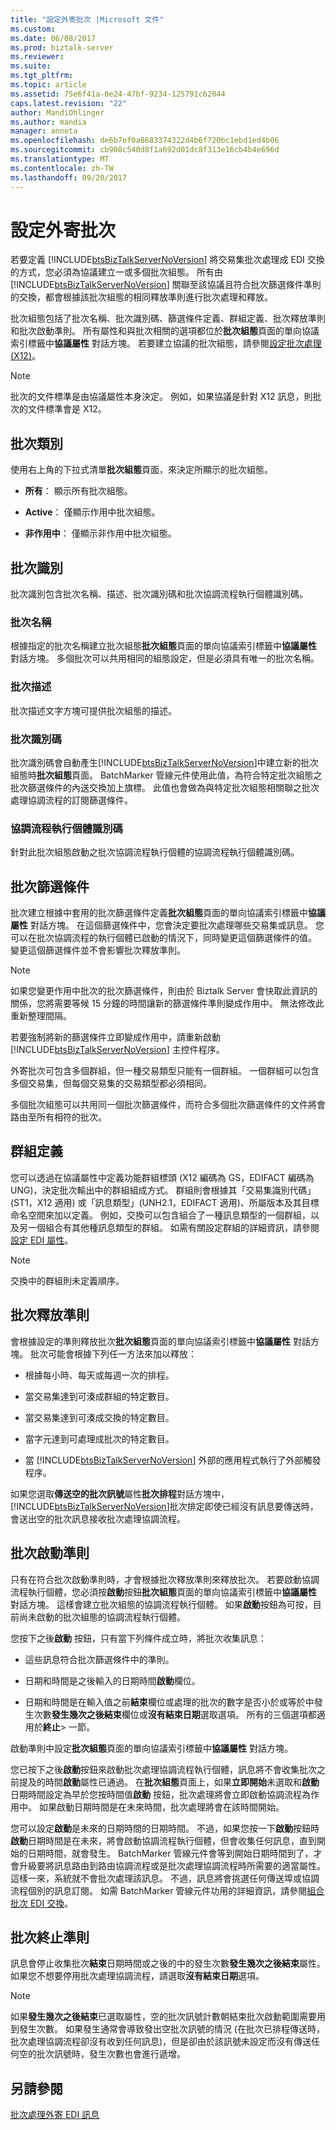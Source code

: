 ```yaml
---
title: "設定外寄批次 |Microsoft 文件"
ms.custom: 
ms.date: 06/08/2017
ms.prod: biztalk-server
ms.reviewer: 
ms.suite: 
ms.tgt_pltfrm: 
ms.topic: article
ms.assetid: 75e6f41a-0e24-47bf-9234-125791c62044
caps.latest.revision: "22"
author: MandiOhlinger
ms.author: mandia
manager: anneta
ms.openlocfilehash: de6b7ef0a8683374322d4b6f720bc1ebd1ed4b06
ms.sourcegitcommit: cb908c540d8f1a692d01dc8f313e16cb4b4e696d
ms.translationtype: MT
ms.contentlocale: zh-TW
ms.lasthandoff: 09/20/2017
---
```

# <a name="configuring-an-outgoing-batch"></a>設定外寄批次
若要定義 [!INCLUDE[btsBizTalkServerNoVersion](../includes/btsbiztalkservernoversion-md.md)] 將交易集批次處理成 EDI 交換的方式，您必須為協議建立一或多個批次組態。 所有由 [!INCLUDE[btsBizTalkServerNoVersion](../includes/btsbiztalkservernoversion-md.md)] 關聯至該協議且符合批次篩選條件準則的交換，都會根據該批次組態的相同釋放準則進行批次處理和釋放。  
  
 批次組態包括了批次名稱、批次識別碼、篩選條件定義、群組定義、批次釋放準則和批次啟動準則。 所有屬性和與批次相關的選項都位於**批次組態**頁面的單向協議索引標籤中**協議屬性** 對話方塊。 若要建立協議的批次組態，請參閱[設定批次處理 (X12)](../core/configuring-batching-x12.md)。  
  
> [!NOTE]
>  批次的文件標準是由協議屬性本身決定。 例如，如果協議是針對 X12 訊息，則批次的文件標準會是 X12。  
  
## <a name="batch-categories"></a>批次類別  
 使用右上角的下拉式清單**批次組態**頁面，來決定所顯示的批次組態。  
  
-   **所有**： 顯示所有批次組態。  
  
-   **Active**： 僅顯示作用中批次組態。  
  
-   **非作用中**： 僅顯示非作用中批次組態。  
  
## <a name="batch-identification"></a>批次識別  
 批次識別包含批次名稱、描述、批次識別碼和批次協調流程執行個體識別碼。  
  
### <a name="batch-name"></a>批次名稱  
 根據指定的批次名稱建立批次組態**批次組態**頁面的單向協議索引標籤中**協議屬性** 對話方塊。 多個批次可以共用相同的組態設定，但是必須具有唯一的批次名稱。  
  
### <a name="batch-description"></a>批次描述  
 批次描述文字方塊可提供批次組態的描述。  
  
### <a name="batch-id"></a>批次識別碼  
 批次識別碼會自動產生[!INCLUDE[btsBizTalkServerNoVersion](../includes/btsbiztalkservernoversion-md.md)]中建立新的批次組態時**批次組態**頁面。 BatchMarker 管線元件使用此值，為符合特定批次組態之批次篩選條件的內送交換加上旗標。 此值也會做為與特定批次組態相關聯之批次處理協調流程的訂閱篩選條件。  
  
### <a name="orchestration-instance-id"></a>協調流程執行個體識別碼  
 針對此批次組態啟動之批次協調流程執行個體的協調流程執行個體識別碼。  
  
## <a name="batch-filter"></a>批次篩選條件  
 批次建立根據中套用的批次篩選條件定義**批次組態**頁面的單向協議索引標籤中**協議屬性** 對話方塊。 在這個篩選條件中，您會決定要批次處理哪些交易集或訊息。 您可以在批次協調流程的執行個體已啟動的情況下，同時變更這個篩選條件的值。 變更這個篩選條件並不會影響批次釋放準則。  
  
> [!NOTE]
>  如果您變更作用中批次的批次篩選條件，則由於 Biztalk Server 會快取此資訊的關係，您將需要等候 15 分鐘的時間讓新的篩選條件準則變成作用中。 無法修改此重新整理間隔。  
>   
>  若要強制將新的篩選條件立即變成作用中，請重新啟動 [!INCLUDE[btsBizTalkServerNoVersion](../includes/btsbiztalkservernoversion-md.md)] 主控件程序。  
  
 外寄批次可包含多個群組，但一種交易類型只能有一個群組。 一個群組可以包含多個交易集，但每個交易集的交易類型都必須相同。  
  
 多個批次組態可以共用同一個批次篩選條件，而符合多個批次篩選條件的文件將會路由至所有相符的批次。  
  
## <a name="group-definition"></a>群組定義  
 您可以透過在協議屬性中定義功能群組標頭 (X12 編碼為 GS，EDIFACT 編碼為 UNG)，決定批次輸出中的群組組成方式。 群組則會根據其「交易集識別代碼」(ST1，X12 適用) 或「訊息類型」(UNH2.1，EDIFACT 適用)、所屬版本及其目標命名空間來加以定義。 例如，交換可以包含組合了一種訊息類型的一個群組，以及另一個組合有其他種訊息類型的群組。 如需有關設定群組的詳細資訊，請參閱[設定 EDI 屬性](../core/configuring-edi-properties.md)。  
  
> [!NOTE]
>  交換中的群組則未定義順序。  
  
## <a name="batch-release-criteria"></a>批次釋放準則  
 會根據設定的準則釋放批次**批次組態**頁面的單向協議索引標籤中**協議屬性** 對話方塊。 批次可能會根據下列任一方法來加以釋放：  
  
-   根據每小時、每天或每週一次的排程。  
  
-   當交易集達到可湊成群組的特定數目。  
  
-   當交易集達到可湊成交換的特定數目。  
  
-   當字元達到可處理成批次的特定數目。  
  
-   當 [!INCLUDE[btsBizTalkServerNoVersion](../includes/btsbiztalkservernoversion-md.md)] 外部的應用程式執行了外部觸發程序。  
  
 如果您選取**傳送空的批次訊號**屬性**批次排程**對話方塊中，[!INCLUDE[btsBizTalkServerNoVersion](../includes/btsbiztalkservernoversion-md.md)]批次排定即使已經沒有訊息要傳送時，會送出空的批次訊息接收批次處理協調流程。  
  
## <a name="batch-activation-criteria"></a>批次啟動準則  
 只有在符合批次啟動準則時，才會根據批次釋放準則來釋放批次。 若要啟動協調流程執行個體，您必須按**啟動**按鈕**批次組態**頁面的單向協議索引標籤中**協議屬性** 對話方塊。 這樣會建立批次組態的協調流程執行個體。 如果**啟動**按鈕為可按，目前尚未啟動的批次組態的協調流程執行個體。  
  
 您按下之後**啟動** 按鈕，只有當下列條件成立時，將批次收集訊息：  
  
-   這些訊息符合批次篩選條件中的準則。  
  
-   日期和時間是之後輸入的日期時間**啟動**欄位。  
  
-   日期和時間是在輸入值之前**結束**欄位或處理的批次的數字是否小於或等於中發生次數**發生幾次之後結束**欄位或**沒有結束日期**選取選項。 所有的三個選項都適用於**終止**> 一節。  
  
 啟動準則中設定**批次組態**頁面的單向協議索引標籤中**協議屬性** 對話方塊。  
  
 您已按下之後**啟動**按鈕來啟動批次處理協調流程執行個體，訊息將不會收集批次之前提及的時間**啟動**屬性已通過。  在**批次組態**頁面上，如果**立即開始**未選取和**啟動**日期時間設定為早於您按時間值**啟動** 按鈕，批次處理將會立即啟動協調流程為作用中。 如果啟動日期時間是在未來時間，批次處理將會在該時間開始。  
  
 您可以設定**啟動**是未來的日期時間的日期時間。 不過，如果您按一下**啟動**按鈕時**啟動**日期時間是在未來，將會啟動協調流程執行個體，但會收集任何訊息，直到開始的日期時間，就會發生。 BatchMarker 管線元件會等到開始日期時間到了，才會升級要將訊息路由到路由協調流程或是批次處理協調流程時所需要的適當屬性。 這樣一來，系統就不會批次處理該訊息。 不過，訊息將會挑選任何傳送埠或協調流程個別的訊息訂閱。 如需 BatchMarker 管線元件功用的詳細資訊，請參閱[組合批次 EDI 交換](../core/assembling-a-batched-edi-interchange.md)。  
  
## <a name="batch-termination-criteria"></a>批次終止準則  
 訊息會停止收集批次**結束**日期時間或之後的中的發生次數**發生幾次之後結束**屬性。 如果您不想要停用批次處理協調流程，請選取**沒有結束日期**選項。  
  
> [!NOTE]
>  如果**發生幾次之後結束**已選取屬性，空的批次訊號計數朝結束批次啟動範圍需要用到發生次數。 如果發生通常會導致發出空批次訊號的情況 (在批次已排程傳送時，批次處理協調流程卻沒有收到任何訊息)，但是卻由於該訊號未設定而沒有傳送任何空的批次訊號時，發生次數也會進行遞增。  
  
## <a name="see-also"></a>另請參閱  
 [批次處理外寄 EDI 訊息](../core/batching-outgoing-edi-messages.md)